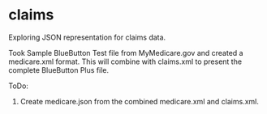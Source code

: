 claims
======

Exploring JSON representation for claims data.

Took Sample BlueButton Test file from MyMedicare.gov and created a medicare.xml format.
This will combine with claims.xml to present the complete BlueButton Plus file.

ToDo:

1. Create medicare.json from the combined medicare.xml and claims.xml.

